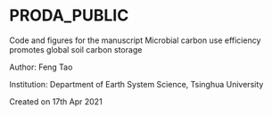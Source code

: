 # PRODA_PUBLIC

Code and figures for the manuscript Microbial carbon use efficiency promotes global soil carbon storage

Author: Feng Tao

Institution: Department of Earth System Science, Tsinghua University

Created on 17th Apr 2021

